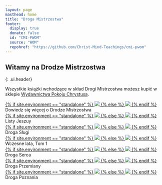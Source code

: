 ```yaml
---
layout: page
masthead: home
title: "Droga Mistrzostwa"
footer:
  display: true
  donate: false
  id: "CMI-PWOM"
  source: "WOM"
  repohref: "https://github.com/Christ-Mind-Teachings/cmi-pwom"
---
```


## Witamy na Drodze Mistrzostwa
{: .ui.header}

<div class="page-introduction" markdown="1">

Wszystkie książki wchodzące w skład Drogi Mistrzostwa możesz kupić w
sklepie <a href="https://pokojchrystusa.pl" target="_blank">Wydawnictwa Pokoju Chrystusa</a>.

</div>

<div id="page-contents">
  <div class="ui three cards">
    <div class="card">
      <a href="#" data-book="acq" animate class="toc-modal-open image">
        {% if site.environment == "standalone" %}
          <img src="/public/img/wom/acq-big.jpg">
        {% else %}
          <img src="/t/pwom/public/img/wom/acq-big.jpg">
        {% endif %}
      </a>
      <div class="content">
        <div class="description">
          Dowiedz się więcej o Drodze Mistrzostwa
        </div>
      </div>
    </div>
  </div>
  <div class="ui three cards">
    <div class="card">
      <a href="#" data-book="lj" class="toc-modal-open image">
        {% if site.environment == "standalone" %}
          <img src="/public/img/wom/lj-big.jpg">
        {% else %}
          <img src="/t/pwom/public/img/wom/lj-big.jpg">
        {% endif %}
      </a>
      <div class="content">
        <div class="description">
          Listy Jeszuy
        </div>
      </div>
    </div>
    <div class="card">
      <a href="#" data-book="wos" class="toc-modal-open image">
        {% if site.environment == "standalone" %}
          <img src="/public/img/wom/wos-big.jpg">
        {% else %}
          <img src="/t/pwom/public/img/wom/wos-big.jpg">
        {% endif %}
      </a>
      <div class="content">
        <div class="description">
          Droga Sługi
        </div>
      </div>
    </div>
    <div class="card">
      <a href="#" data-book="early" class="toc-modal-open image">
        {% if site.environment == "standalone" %}
          <img src="/public/img/wom/early-big.jpg">
        {% else %}
          <img src="/t/pwom/public/img/wom/early-big.jpg">
        {% endif %}
      </a>
      <div class="content">
        <div class="description">
          Wczesne lata, Tom 1
        </div>
      </div>
    </div>
  </div>
  <div class="ui three cards">
    <div class="card">
      <a href="#" data-book="woh" class="toc-modal-open image">
        {% if site.environment == "standalone" %}
          <img src="/public/img/wom/woh-big.jpg">
        {% else %}
          <img src="/t/pwom/public/img/wom/woh-big.jpg">
        {% endif %}
      </a>
      <div class="content">
        <div class="description">
          Droga Serca
        </div>
      </div>
    </div>
    <div class="card">
      <a href="#" data-book="wot" class="toc-modal-open image">
        {% if site.environment == "standalone" %}
          <img src="/public/img/wom/wot-big.jpg">
        {% else %}
          <img src="/t/pwom/public/img/wom/wot-big.jpg">
        {% endif %}
      </a>
      <div class="content">
        <div class="description">
          Droga Przemiany
        </div>
      </div>
    </div>
    <div class="card">
      <a href="#" data-book="wok" class="toc-modal-open image">
        {% if site.environment == "standalone" %}
          <img src="/public/img/wom/wok-big.jpg">
        {% else %}
          <img src="/t/pwom/public/img/wom/wok-big.jpg">
        {% endif %}
      </a>
      <div class="content">
        <div class="description">
          Droga Poznania
        </div>
      </div>
    </div>
  </div>
</div>

